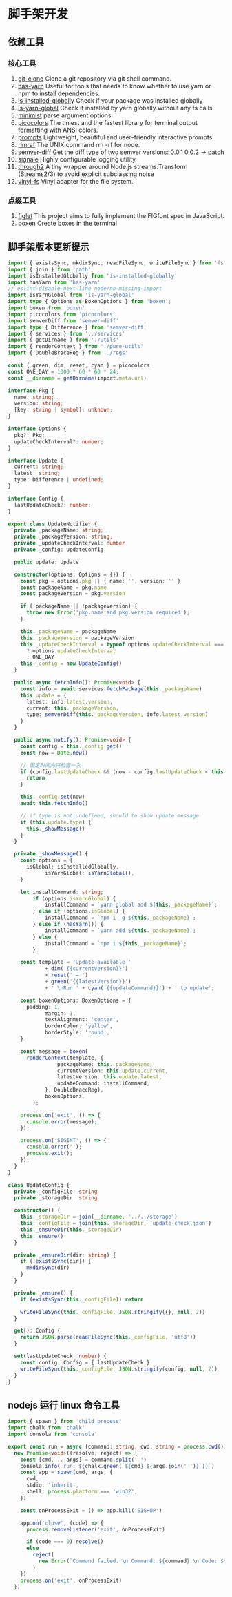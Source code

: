 # 脚手架开发

## 依赖工具

### 核心工具
1. [git-clone](https://github.com/jaz303/git-clone) Clone a git repository via git shell command.
2. [has-yarn](https://github.com/sindresorhus/has-yarn) Useful for tools that needs to know whether to use yarn or npm to install dependencies.
3. [is-installed-globally](https://github.com/sindresorhus/is-installed-globally) Check if your package was installed globally
4. [is-yarn-global](https://github.com/LitoMore/is-yarn-global) Check if installed by yarn globally without any fs calls
5. [minimist](https://github.com/minimistjs/minimist) parse argument options
6. [picocolors](https://github.com/alexeyraspopov/picocolors) The tiniest and the fastest library for terminal output formatting with ANSI colors.
7. [prompts](https://github.com/terkelg/prompts) Lightweight, beautiful and user-friendly interactive prompts
8. [rimraf](https://github.com/isaacs/rimraf) The UNIX command rm -rf for node.
9. [semver-diff](https://github.com/sindresorhus/semver-diff) Get the diff type of two semver versions: 0.0.1 0.0.2 → patch
10. [signale](https://github.com/klaudiosinani/signale) Highly configurable logging utility
11. [through2](https://github.com/rvagg/through2) A tiny wrapper around Node.js streams.Transform (Streams2/3) to avoid explicit subclassing noise
12. [vinyl-fs](https://github.com/gulpjs/vinyl-fs) Vinyl adapter for the file system.

### 点缀工具
1. [figlet](https://github.com/patorjk/figlet.js) This project aims to fully implement the FIGfont spec in JavaScript.
2. [boxen](https://github.com/sindresorhus/boxen) Create boxes in the terminal

## 脚手架版本更新提示
```ts
import { existsSync, mkdirSync, readFileSync, writeFileSync } from 'fs'
import { join } from 'path'
import isInstalledGlobally from 'is-installed-globally'
import hasYarn from 'has-yarn'
// eslint-disable-next-line node/no-missing-import
import isYarnGlobal from 'is-yarn-global'
import type { Options as BoxenOptions } from 'boxen';
import boxen from 'boxen'
import picocolors from 'picocolors'
import semverDiff from 'semver-diff'
import type { Difference } from 'semver-diff'
import { services } from '../services'
import { getDirname } from './utils'
import { renderContext } from './pure-utils'
import { DoubleBraceReg } from './regs'

const { green, dim, reset, cyan } = picocolors
const ONE_DAY = 1000 * 60 * 60 * 24;
const __dirname = getDirname(import.meta.url)

interface Pkg {
  name: string;
  version: string;
  [key: string | symbol]: unknown;
}

interface Options {
  pkg?: Pkg;
  updateCheckInterval?: number;
}

interface Update {
  current: string;
  latest: string;
  type: Difference | undefined;
}

interface Config {
  lastUpdateCheck?: number;
}

export class UpdateNotifier {
  private _packageName: string;
  private _packageVersion: string;
  private _updateCheckInterval: number
  private _config: UpdateConfig

  public update: Update

  constructor(options: Options = {}) {
    const pkg = options.pkg || { name: '', version: '' }
    const packageName = pkg.name
    const packageVersion = pkg.version

    if (!packageName || !packageVersion) {
      throw new Error('pkg.name and pkg.version required');
    }

    this._packageName = packageName
    this._packageVersion = packageVersion
    this._updateCheckInterval = typeof options.updateCheckInterval === 'number'
      ? options.updateCheckInterval
      : ONE_DAY
    this._config = new UpdateConfig()
  }

  public async fetchInfo(): Promise<void> {
    const info = await services.fetchPackage(this._packageName)
    this.update = {
      latest: info.latest.version,
      current: this._packageVersion,
      type: semverDiff(this._packageVersion, info.latest.version)
    }
  }

  public async notify(): Promise<void> {
    const config = this._config.get()
    const now = Date.now()

    // 固定时间内只检查一次
    if (config.lastUpdateCheck && (now - config.lastUpdateCheck < this._updateCheckInterval)) {
      return
    }

    this._config.set(now)
    await this.fetchInfo()

    // if type is not undefined, should to show update message
    if (this.update.type) {
      this._showMessage()
    }
  }

  private _showMessage() {
    const options = {
      isGlobal: isInstalledGlobally,
			isYarnGlobal: isYarnGlobal(),
    }

    let installCommand: string;
		if (options.isYarnGlobal) {
			installCommand = `yarn global add ${this._packageName}`;
		} else if (options.isGlobal) {
			installCommand = `npm i -g ${this._packageName}`;
		} else if (hasYarn()) {
			installCommand = `yarn add ${this._packageName}`;
		} else {
			installCommand = `npm i ${this._packageName}`;
		}

    const template = 'Update available '
			+ dim('{{currentVersion}}')
			+ reset(' → ')
			+ green('{{latestVersion}}')
			+ ' \nRun ' + cyan('{{updateCommand}}') + ' to update';

    const boxenOptions: BoxenOptions = {
      padding: 1,
			margin: 1,
			textAlignment: 'center',
			borderColor: 'yellow',
			borderStyle: 'round',
    }

    const message = boxen(
      renderContext(template, {
				packageName: this._packageName,
				currentVersion: this.update.current,
				latestVersion: this.update.latest,
				updateCommand: installCommand,
			}, DoubleBraceReg),
			boxenOptions,
		);

    process.on('exit', () => {
      console.error(message);
    });

    process.on('SIGINT', () => {
      console.error('');
      process.exit();
    });
  }
}

class UpdateConfig {
  private _configFile: string
  private _storageDir: string

  constructor() {
    this._storageDir = join(__dirname, '../../storage')
    this._configFile = join(this._storageDir, 'update-check.json')
    this._ensureDir(this._storageDir)
    this._ensure()
  }

  private _ensureDir(dir: string) {
    if (!existsSync(dir)) {
      mkdirSync(dir)
    }
  }

  private _ensure() {
    if (existsSync(this._configFile)) return

    writeFileSync(this._configFile, JSON.stringify({}, null, 2))
  }

  get(): Config {
    return JSON.parse(readFileSync(this._configFile, 'utf8'))
  }

  set(lastUpdateCheck: number) {
    const config: Config = { lastUpdateCheck }
    writeFileSync(this._configFile, JSON.stringify(config, null, 2))
  }
}
```

## nodejs 运行 linux 命令工具
```ts
import { spawn } from 'child_process'
import chalk from 'chalk'
import consola from 'consola'

export const run = async (command: string, cwd: string = process.cwd()) =>
  new Promise<void>((resolve, reject) => {
    const [cmd, ...args] = command.split(' ')
    consola.info(`run: ${chalk.green(`${cmd} ${args.join(' ')}`)}`)
    const app = spawn(cmd, args, {
      cwd,
      stdio: 'inherit',
      shell: process.platform === 'win32',
    })

    const onProcessExit = () => app.kill('SIGHUP')

    app.on('close', (code) => {
      process.removeListener('exit', onProcessExit)

      if (code === 0) resolve()
      else
        reject(
          new Error(`Command failed. \n Command: ${command} \n Code: ${code}`)
        )
    })
    process.on('exit', onProcessExit)
  })
```
